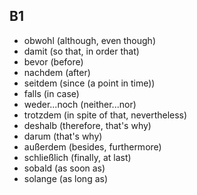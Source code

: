 ## B1
- obwohl (although, even though)
- damit (so that, in order that)
- bevor (before)
- nachdem (after)
- seitdem (since (a point in time))
- falls (in case)
- weder...noch (neither...nor)
- trotzdem (in spite of that, nevertheless)
- deshalb (therefore, that's why)
- darum (that's why)
- außerdem (besides, furthermore)
- schließlich (finally, at last)
- sobald (as soon as)
- solange (as long as)